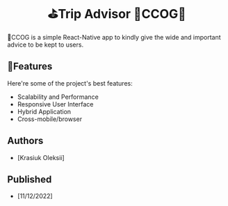 <h1 align="center" id="title">⛳Trip Advisor 📍CCOG📍</h1>
<p id="description">🔔CCOG is a simple React-Native app to kindly give the wide and important advice to be kept to users.</p>

<h2>🍢Features</h2>

Here're some of the project's best features:
*   Scalability and Performance
*   Responsive User Interface
*   Hybrid Application
*   Cross-mobile/browser

## Authors
- [Krasiuk Oleksii]

## Published
- [11/12/2022]

